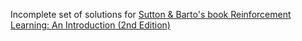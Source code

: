 Incomplete set of solutions for [Sutton & Barto's book Reinforcement Learning: An Introduction (2nd Edition)](http://incompleteideas.net/book/the-book-2nd.html)
